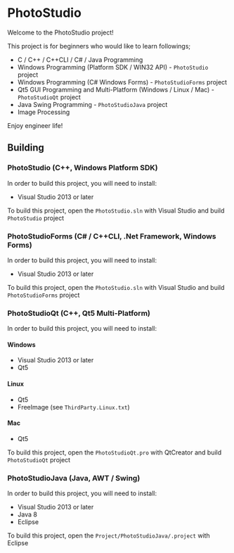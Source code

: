 # PhotoStudio

Welcome to the PhotoStudio project!

This project is for beginners who would like to learn followings;

- C / C++ / C++CLI / C# / Java Programming
- Windows Programming (Platform SDK / WIN32 API) - `PhotoStudio` project
- Windows Programming (C# Windows Forms) - `PhotoStudioForms` project
- Qt5 GUI Programming and Multi-Platform (Windows / Linux / Mac) - `PhotoStudioQt` project
- Java Swing Programming - `PhotoStudioJava` project
- Image Processing

Enjoy engineer life!

## Building

### PhotoStudio (C++, Windows Platform SDK)

In order to build this project, you will need to install:

- Visual Studio 2013 or later

To build this project, open the `PhotoStudio.sln` with Visual Studio and build `PhotoStudio` project

### PhotoStudioForms (C# / C++CLI, .Net Framework, Windows Forms)

In order to build this project, you will need to install:

- Visual Studio 2013 or later

To build this project, open the `PhotoStudio.sln` with Visual Studio and build `PhotoStudioForms` project

### PhotoStudioQt (C++, Qt5 Multi-Platform)

In order to build this project, you will need to install:

#### Windows
- Visual Studio 2013 or later
- Qt5

#### Linux
- Qt5
- FreeImage (see `ThirdParty.Linux.txt`)

#### Mac
- Qt5

To build this project, open the `PhotoStudioQt.pro` with QtCreator and build `PhotoStudioQt` project

### PhotoStudioJava (Java, AWT / Swing)

In order to build this project, you will need to install:

- Visual Studio 2013 or later
- Java 8
- Eclipse

To build this project, open the `Project/PhotoStudioJava/.project` with Eclipse

